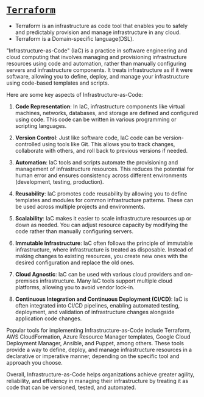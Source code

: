 # [**`Terraform`**](https://www.terraform.io)

- Terraform is an infrastructure as code tool that enables you to safely and predictably provision and manage infrastructure in any cloud.
- Terraform is a Domain-specific language(DSL).

"Infrastructure-as-Code" (IaC) is a practice in software engineering and cloud computing that involves managing and provisioning infrastructure resources using code and automation, rather than manually configuring servers and infrastructure components. It treats infrastructure as if it were software, allowing you to define, deploy, and manage your infrastructure using code-based templates and scripts.

Here are some key aspects of Infrastructure-as-Code:

1. **Code Representation**: In IaC, infrastructure components like virtual machines, networks, databases, and storage are defined and configured using code. This code can be written in various programming or scripting languages.

2. **Version Control**: Just like software code, IaC code can be version-controlled using tools like Git. This allows you to track changes, collaborate with others, and roll back to previous versions if needed.

3. **Automation**: IaC tools and scripts automate the provisioning and management of infrastructure resources. This reduces the potential for human error and ensures consistency across different environments (development, testing, production).

4. **Reusability**: IaC promotes code reusability by allowing you to define templates and modules for common infrastructure patterns. These can be used across multiple projects and environments.

5. **Scalability**: IaC makes it easier to scale infrastructure resources up or down as needed. You can adjust resource capacity by modifying the code rather than manually configuring servers.

6. **Immutable Infrastructure**: IaC often follows the principle of immutable infrastructure, where infrastructure is treated as disposable. Instead of making changes to existing resources, you create new ones with the desired configuration and replace the old ones.

7. **Cloud Agnostic**: IaC can be used with various cloud providers and on-premises infrastructure. Many IaC tools support multiple cloud platforms, allowing you to avoid vendor lock-in.

8. **Continuous Integration and Continuous Deployment (CI/CD)**: IaC is often integrated into CI/CD pipelines, enabling automated testing, deployment, and validation of infrastructure changes alongside application code changes.

Popular tools for implementing Infrastructure-as-Code include Terraform, AWS CloudFormation, Azure Resource Manager templates, Google Cloud Deployment Manager, Ansible, and Puppet, among others. These tools provide a way to define, deploy, and manage infrastructure resources in a declarative or imperative manner, depending on the specific tool and approach you choose.

Overall, Infrastructure-as-Code helps organizations achieve greater agility, reliability, and efficiency in managing their infrastructure by treating it as code that can be versioned, tested, and automated.